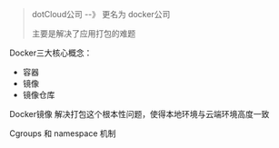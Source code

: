> dotCloud公司  --》 更名为 docker公司 
>
> 主要是解决了应用打包的难题



Docker三大核心概念：

- 容器
- 镜像
- 镜像仓库





Docker镜像 解决打包这个根本性问题，使得本地环境与云端环境高度一致

Cgroups 和 namespace 机制

